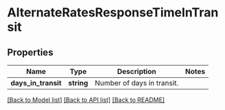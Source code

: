 # AlternateRatesResponseTimeInTransit

## Properties
Name | Type | Description | Notes
------------ | ------------- | ------------- | -------------
**days_in_transit** | **string** | Number of days in transit. | 

[[Back to Model list]](../../README.md#documentation-for-models) [[Back to API list]](../../README.md#documentation-for-api-endpoints) [[Back to README]](../../README.md)

